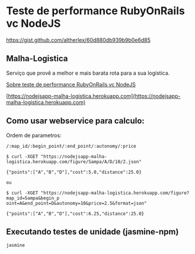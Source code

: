 # Teste de performance RubyOnRails vc NodeJS

https://gist.github.com/altherlex/60d880db939b9b0e6d85

## Malha-Logistica
Serviço que provê a melhor e mais barata rota para a sua logística.

[Sobre teste de performance RubyOnRails vc NodeJS](https://gist.github.com/altherlex/60d880db939b9b0e6d85)

[https://nodejsapp-malha-logistica.herokuapp.com](https://nodejsapp-malha-logistica.herokuapp.com)

## Como usar webservice para calculo:
Ordem de parametros: 
```
/:map_id/:begin_point/:end_point/:autonomy/:price
```

```
$ curl -XGET "https://nodejsapp-malha-logistica.herokuapp.com/figure/Sampa/A/D/10/2.json"

{"points":["A","B","D"],"cost":5.0,"distance":25.0}

ou 

$ curl -XGET "https://nodejsapp-malha-logistica.herokuapp.com/figure?map_id=Sampa&begin_p
oint=A&end_point=D&autonomy=10&price=2.5&format=json"

{"points":["A","B","D"],"cost":6.25,"distance":25.0}
```

## Executando testes de unidade (jasmine-npm)

```
jasmine
```
